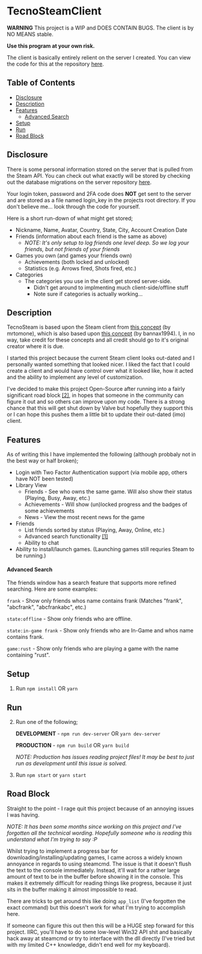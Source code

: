 # TecnoSteamClient

**WARNING** This project is a WIP and DOES CONTAIN BUGS. The client is by NO MEANS stable.

**Use this program at your own risk.**

The client is basically entirely relient on the server I created. You can view the code for this at the repository [here](https://github.com/73cn0109y/TecnoSteam).

## Table of Contents
* [Disclosure](#disclosure)
* [Description](#description)
* [Features](#features)
    * [Advanced Search](#advanced-search)
* [Setup](#setup)
* [Run](#run)
* [Road Block](#road-block)

## Disclosure
There is some personal information stored on the server that is pulled from the Steam API. You can check out what exactly will be stored by checking out the database migrations on the server repository [here](https://github.com/73cn0109y/TecnoSteam/tree/master/database/migrations).

Your login token, password and 2FA code does **NOT** get sent to the server and are stored as a file named login_key in the projects root directory. If you don't believe me... look through the code for yourself.

Here is a short run-down of what might get stored;
- Nickname, Name, Avatar, Country, State, City, Account Creation Date
- Friends (information about each friend is the same as above)
    - *NOTE: It's only setup to log friends one level deep. So we log your friends, but not friends of your friends*
- Games you own (and games your friends own)
    - Achievements (both locked and unlocked)
    - Statistics (e.g. Arrows fired, Shots fired, etc.)
- Categories
    - The categories you use in the client get stored server-side.
        - Didn't get around to implmenting much client-side/offline stuff
        - Note sure if categories is actually working...

## Description
TecnoSteam is based upon the Steam client from [this concept](https://mrtomone.deviantart.com/art/Origami-OS-2-4-2-Concept-Update-556728058) (by mrtomone), which is also based upon [this concept](https://bannax1994.deviantart.com/art/Steam-on-Windows-10-Concept-548144691) (by bannax1994). I, in no way, take credit for these concepts and all credit should go to it's original creator where it is due.

I started this project because the current Steam client looks out-dated and I personally wanted something that looked nicer. I liked the fact that I could create a client and would have control over what it looked like, how it acted and the ability to implement any level of customization.

I've decided to make this project Open-Source after running into a fairly significant road block [\[2\]](#road-block), in hopes that someone in the community can figure it out and so others can improve upon my code. There is a strong chance that this will get shut down by Valve but hopefully they support this or I can hope this pushes them a little bit to update their out-dated (imo) client.


## Features
As of writing this I have implemented the following (although probbaly not in the best way or half broken);

- Login with Two Factor Authentication support (via mobile app, others have NOT been tested)
- Library View
    - Friends - See who owns the same game. Will also show their status (Playing, Busy, Away, etc.)
    - Achievements - Will show (un)locked progress and the badges of some achievements
    - News - View the most recent news for the game
- Friends
    - List friends sorted by status (Playing, Away, Online, etc.)
    - Advanced search functionality [\[1\]](#advanced-search)
    - Ability to chat
- Ability to install/launch games. (Launching games still requries Steam to be running.)

#### Advanced Search
The friends window has a search feature that supports more refined searching.
Here are some examples:

`frank` - Show only friends whos name contains frank (Matches "frank", "abcfrank", "abcfrankabc", etc.)

`state:offline` - Show only friends who are offline.

`state:in-game frank` - Show only friends who are In-Game and whos name contains frank.

`game:rust` - Show only friends who are playing a game with the name containing "rust".

## Setup
1. Run `npm install` OR `yarn`

## Run
2. Run one of the following;

    **DEVELOPMENT** - `npm run dev-server` OR `yarn dev-server`

    **PRODUCTION** - `npm run build` OR `yarn build`

    *NOTE: Production has issues reading project files! It may be best to just run as development until this issue is solved.*

3. Run `npm start` or `yarn start`

## Road Block
Straight to the point - I rage quit this project because of an annoying issues I was having.

*NOTE: It has been some months since working on this project and I've forgotten all the technical wording. Hopefully someone who is reading this understand what I'm trying to say :P*

Whilst trying to implement a progress bar for downloading/installing/updating games, I came across a widely known annoyance in regards to using steamcmd. The issue is that it doesn't flush the text to the console immediately. Instead, it'll wait for a rather large amount of text to be in the buffer before showing it in the console. This makes it extremely difficult for reading things like progress, because it just sits in the buffer making it almost impossible to read.

There are tricks to get around this like doing `app_list` (I've forgotten the exact command) but this doesn't work for what I'm trying to accomplish here.

If someone can figure this out then this will be a HUGE step forward for this project. IIRC, you'll have to do some low-level Win32 API shit and basically hack away at steamcmd or try to interface with the dll directly (I've tried but with my limited C++ knowledge, didn't end well for my keyboard).
